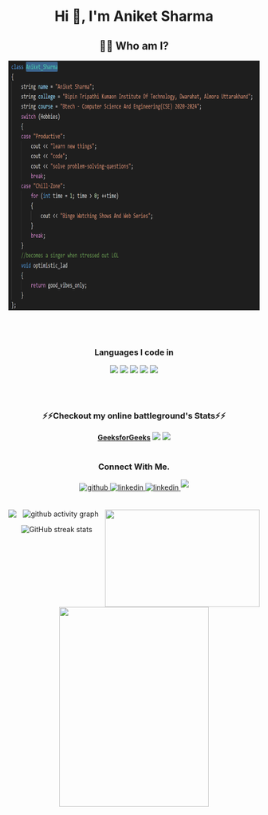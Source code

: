 
<h1 align="center"> Hi 👋, I'm Aniket Sharma </h1>

<h2 align="center"> 👨‍💻 Who am I?</h2>
<p align="center">
 <img src="Screenshot (136).png" height=500 width=1200>
</p>
<br><br>
<h3 align=center>Languages I code in </h3>
<p align=center>
<img src="https://img.shields.io/badge/C-00599C?style=for-the-badge&logo=c&logoColor=white" padding=15px>
 <img src="https://img.shields.io/badge/C%2B%2B-00599C?style=for-the-badge&logo=c%2B%2B&logoColor=white" >
 <img src="https://img.shields.io/badge/HTML5-E34F26?style=for-the-badge&logo=html5&logoColor=white" >
<img src= "https://img.shields.io/badge/CSS3-1572B6?style=for-the-badge&logo=css3&logoColor=white">
 <img src="https://img.shields.io/badge/JavaScript-323330?style=for-the-badge&logo=javascript&logoColor=F7DF1E">
 </p>
 <br><br>
<h3 align="center">⚡⚡Checkout my online battleground's Stats⚡⚡</h3>

<p align="center">
    <a href="https://auth.geeksforgeeks.org/user/tpbc1717/saved-articles/"><b>GeeksforGeeks</b></a> 
    <a href="https://www.hackerrank.com/tpbc1717"><img src="https://img.shields.io/badge/-Hackerrank-2EC866?style=for-the-badge&logo=HackerRank&logoColor=white"></a>
    <a href="https://leetcode.com/Vespertine_Tekina/" ><img src="https://img.shields.io/badge/-LeetCode-FFA116?style=for-the-badge&logo=LeetCode&logoColor=black"></a>  
  <br><br> 
 </p>
 <h3 align="center">Connect With Me.</h2>
<div align="center">  
  <a href="https://github.com/Geek-Tekina" target="_blank">
    <img src=https://img.shields.io/badge/github-%2324292e.svg?&style=for-the-badge&logo=github&logoColor=white alt=github style="margin-bottom: 5px;" />
  </a>
 
  <a href="https://www.linkedin.com/in/aniket-sharma-43a517200" target="_blank">
    <img src=https://img.shields.io/badge/linkedin-%231E77B5.svg?&style=for-the-badge&logo=linkedin&logoColor=white alt=linkedin style="margin-bottom: 5px;" />
  </a>
 
 <a href="https://discord.gg/qnpqeGCY" target="_blank">
    <img src=https://img.shields.io/badge/Discord-7289DA?style=for-the-badge&logo=discord&logoColor=white alt=linkedin style="margin-bottom: 5px;" />
  </a>
 <a href="mailto:tpbc1717@gmal.com" target="_blank">
    <img src=https://img.shields.io/badge/Gmail-D14836?style=for-the-badge&logo=gmail&logoColor=white style="margin-bottom: 5px;" />
  </a>
 <br><br>
   

<div>
<a href="https://newgithub-readme-stats.vercel.app/api?username=Geek-Tekina&show_icons=true&count_private=true&theme=radical">
  <img  align="left" src="https://newgithub-readme-stats.vercel.app/api?username=Geek-Tekina&show_icons=true&count_private=true&theme=radical"  />
</a>

<a href="https://github-readme-stats.vercel.app/api/top-langs/?username=Geek-Tekina&hide=php&theme=radical">
  <img align="right" src="https://github-readme-stats.vercel.app/api/top-langs/?username=Geek-Tekina&hide=jupyter Notebook,php&theme=radical" height="195" width="310" />
  

</a>

</p><center>
 <div align="center">
     
     
![github activity graph](https://activity-graph.herokuapp.com/graph?username=Geek-Tekina&theme=dracula&layout=compact&title_color=FF69B4&hide_border=true&area=true)
</div>
 <div align="center">
    
![GitHub streak stats](https://github-readme-streak-stats.herokuapp.com/?user=Geek-Tekina)  
</div>
  <br><br>
  <img src="https://media.giphy.com/media/3d4RmvOnRoYrnRBcFS/giphy.gif" height =400 width =300 margin=50>  
   </body>  
 
 


